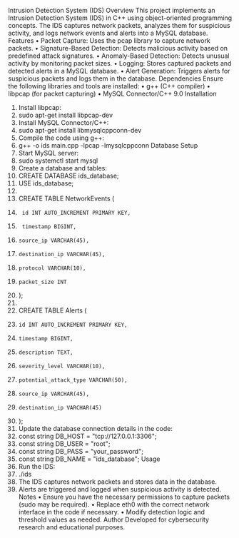 Intrusion Detection System (IDS)
Overview
This project implements an Intrusion Detection System (IDS) in C++ using object-oriented programming concepts. The IDS captures network packets, analyzes them for suspicious activity, and logs network events and alerts into a MySQL database.
Features
•	Packet Capture: Uses the pcap library to capture network packets.
•	Signature-Based Detection: Detects malicious activity based on predefined attack signatures.
•	Anomaly-Based Detection: Detects unusual activity by monitoring packet sizes.
•	Logging: Stores captured packets and detected alerts in a MySQL database.
•	Alert Generation: Triggers alerts for suspicious packets and logs them in the database.
Dependencies
Ensure the following libraries and tools are installed:
•	g++ (C++ compiler)
•	libpcap (for packet capturing)
•	MySQL Connector/C++ 9.0
Installation
1.	Install libpcap: 
2.	sudo apt-get install libpcap-dev
3.	Install MySQL Connector/C++: 
4.	sudo apt-get install libmysqlcppconn-dev
5.	Compile the code using g++: 
6.	g++ -o ids main.cpp -lpcap -lmysqlcppconn
Database Setup
1.	Start MySQL server: 
2.	sudo systemctl start mysql
3.	Create a database and tables: 
4.	CREATE DATABASE ids_database;
5.	USE ids_database;
6.	
7.	CREATE TABLE NetworkEvents (
8.	    id INT AUTO_INCREMENT PRIMARY KEY,
9.	    timestamp BIGINT,
10.	    source_ip VARCHAR(45),
11.	    destination_ip VARCHAR(45),
12.	    protocol VARCHAR(10),
13.	    packet_size INT
14.	);
15.	
16.	CREATE TABLE Alerts (
17.	    id INT AUTO_INCREMENT PRIMARY KEY,
18.	    timestamp BIGINT,
19.	    description TEXT,
20.	    severity_level VARCHAR(10),
21.	    potential_attack_type VARCHAR(50),
22.	    source_ip VARCHAR(45),
23.	    destination_ip VARCHAR(45)
24.	);
25.	Update the database connection details in the code: 
26.	const string DB_HOST = "tcp://127.0.0.1:3306";
27.	const string DB_USER = "root";
28.	const string DB_PASS = "your_password";
29.	const string DB_NAME = "ids_database";
Usage
1.	Run the IDS: 
2.	./ids
3.	The IDS captures network packets and stores data in the database.
4.	Alerts are triggered and logged when suspicious activity is detected.
Notes
•	Ensure you have the necessary permissions to capture packets (sudo may be required).
•	Replace eth0 with the correct network interface in the code if necessary.
•	Modify detection logic and threshold values as needed.
Author
Developed for cybersecurity research and educational purposes.

